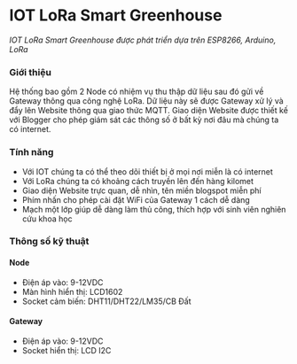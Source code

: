# IOT LoRa Smart Greenhouse
*IOT LoRa Smart Greenhouse được phát triển dựa trên ESP8266, Arduino, LoRa*  

### Giới thiệu
Hệ thống bao gồm 2 Node có nhiệm vụ thu thập dữ liệu sau đó gửi về Gateway thông qua công nghệ LoRa. Dữ liệu này sẽ được Gateway xử lý và đẩy lên Website thông qua giao thức MQTT. Giao diện Website được thiết kế với Blogger cho phép giám sát các thông số ở bất kỳ nơi đâu mà chúng ta có internet.

### Tính năng
- Với IOT chúng ta có thể theo dõi thiết bị ở mọi nơi miễn là có internet
- Với LoRa chúng ta có khoảng cách truyền lên đến hàng kilomet
- Giao diện Website trực quan, dễ nhìn, tên miền blogspot miễn phí
- Phím nhấn cho phép cài đặt WiFi của Gateway 1 cách dễ dàng
- Mạch một lớp giúp dễ dàng làm thủ công, thích hợp với sinh viên nghiên cứu khoa học

### Thông số kỹ thuật
#### Node
- Điện áp vào: 9-12VDC
- Màn hình hiển thị: LCD1602
- Socket cảm biến: DHT11/DHT22/LM35/CB Đất

#### Gateway
- Điện áp vào: 9-12VDC
- Socket hiển thị: LCD I2C
